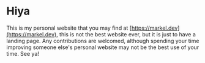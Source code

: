 # Hiya

This is my personal website that you may find at [https://markel.dev](https://markel.dev), this is not the best website ever, but it is just to have a landing page. Any contributions are welcomed, although spending your time improving someone else's personal website may not be the best use of your time. See ya!